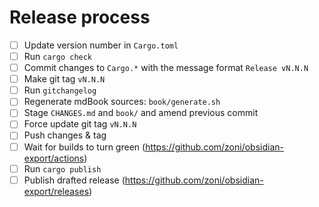 # Release process

- [ ] Update version number in `Cargo.toml`
- [ ] Run `cargo check`
- [ ] Commit changes to `Cargo.*` with the message format `Release vN.N.N`
- [ ] Make git tag `vN.N.N`
- [ ] Run `gitchangelog`
- [ ] Regenerate mdBook sources: `book/generate.sh`
- [ ] Stage `CHANGES.md` and `book/` and amend previous commit
- [ ] Force update git tag `vN.N.N`
- [ ] Push changes & tag
- [ ] Wait for builds to turn green (<https://github.com/zoni/obsidian-export/actions>)
- [ ] Run `cargo publish`
- [ ] Publish drafted release (<https://github.com/zoni/obsidian-export/releases>)
